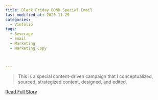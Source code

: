 ```yaml
---
title: Black Friday BOND Special Email
last_modified_at: 2020-11-29
categories:
  - Vinfolio
tags:
  - Beverage
  - Email
  - Marketing
  - Marketing Copy



---
```


> This is a special content-driven campaign that I conceptualized, sourced, strategized content, designed, and edited.

<a href="http://links.vinfolio.com/e/evib?_t=414f72b8e11b4850bb66506e2c10eaa1&_m=344c7929900247cd9141d8b1667e3083&_e=uVHiYwojenW49fn68674yMQPUKhPhy_aWUWCkxisWNV-AD6xMNnp_6r8N9iNOF9kqMXayZCsDxjeVeBDvs3s0adL22jqU5Vs5yf3-MNllwB24PbmSbfaiiLlNav_ZwZ3" target="_blank">Read Full Story</a>
